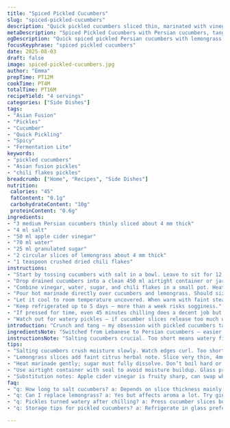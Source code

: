 ```yaml
---
title: "Spiced Pickled Cucumbers"
slug: "spiced-pickled-cucumbers"
description: "Quick pickled cucumbers sliced thin, marinated with vinegar, water, and a hint of citrus zest and chili flakes for a bright, zesty punch. Uses Persian cucumbers instead of Lebanese, swapping ginger for lemongrass and dill for chile pepper. Salt start to draw out moisture, hot marinade dissolves sugar, quick cool-down seals flavors. Refreshing, tart, slightly spicy contrast to rich or fried dishes."
metaDescription: "Spiced Pickled Cucumbers with Persian cucumbers, tangy vinegar, lemongrass aroma, chili flakes heat. Crisp-tart bites ready in under 20 minutes."
ogDescription: "Quick spiced pickled Persian cucumbers with lemongrass and chili. Tangy, crisp, with a spicy kick. Chill for best crunch; a bright, savory crunch fix."
focusKeyphrase: "spiced pickled cucumbers"
date: 2025-08-03
draft: false
image: spiced-pickled-cucumbers.jpg
author: "Emma"
prepTime: PT12M
cookTime: PT4M
totalTime: PT16M
recipeYield: "4 servings"
categories: ["Side Dishes"]
tags:
- "Asian Fusion"
- "Pickles"
- "Cucumber"
- "Quick Pickling"
- "Spicy"
- "Fermentation Lite"
keywords:
- "pickled cucumbers"
- "Asian fusion pickles"
- "chili flakes pickles"
breadcrumb: ["Home", "Recipes", "Side Dishes"]
nutrition: 
 calories: "45"
 fatContent: "0.1g"
 carbohydrateContent: "10g"
 proteinContent: "0.6g"
ingredients:
- "3 medium Persian cucumbers thinly sliced about 4 mm thick"
- "4 ml salt"
- "50 ml apple cider vinegar"
- "70 ml water"
- "25 ml granulated sugar"
- "2 circular slices of lemongrass about 4 mm thick"
- "1 teaspoon crushed dried chili flakes"
instructions:
- "Start by tossing cucumbers with salt in a bowl. Leave to sit for 12 minutes or until cucumbers look visibly shriveled, slightly softer but not soggy. Squeeze gently to drain excess liquid. This dehydrates cucumbers, preventing them from becoming mushy in marinade."
- "Drop drained cucumbers into a clean 450 ml airtight container or jar. Layer slices of lemongrass on top for aromatic infusion."
- "Combine vinegar, water, sugar, and chili flakes in a small pot. Heat gently until sugar fully dissolves and the mixture bubbles lightly. Don’t rush to boiling; gentle simmer is enough."
- "Pour hot marinade directly over cucumbers and lemongrass. Should sizzle on contact, metals might clang a bit — that’s what you want. Aroma of vinegar fused with lemongrass and chili will hit you instantly."
- "Let it cool to room temperature uncovered. When warm with faint steam rising, cover and refrigerate for at least 1 1/2 to 2 hours until chilled through and flavors meld. The cucumbers will become crisp-tart with a spicy zing."
- "Keep refrigerated up to 5 days — more than a week risks sogginess."
- "If pressed for time, even 45 minutes chilling does a decent job but flavor intensity improves with longer rest."
- "Watch out for watery pickles — if cucumber slices release too much water during salting, press firmly with a weight or paper towel between layers. Too much moisture waters down marinade."
introduction: "Crunch and tang — my obsession with pickled cucumbers taken up a notch here. Persian cucumbers, thinner than Lebanese, give a finer bite, less seedy, which holds up better in the jar. Swapping out the usual ginger slices for lemongrass adds a floral brightness; kind of citrusy herbal note that wakes up the palate. Ditching plain sugar for granulated sugar avoids clumping in the hot marinade, dissolves smoother.Recently, I pushed beyond standard quick pickling, adding chili flakes for heat. Not too much, just enough to flirt with your taste buds without punishing. Tried all this before? Good. But timing is everything. Salt draws out excess water; you want slightly limp, not soggy cucumber rounds. Hot marinade hits cucumbers; the sizzle’s a sonic clue that flavors start to permeate, texture shifts. Let it cool uncovered — steam escaping means you’re avoiding a steamy mush inside the jar. Then chill till the bite is sharp yet complemented by lemony lemongrass and subtle spice. These pickles vanish fast by my house, especially next to anything fried or fatty."
ingredientsNote: "Switched from Lebanese to Persian cucumbers — easier to find, less watery, thinner skin means no peeling unless blemished. Salt quantity tuned down slightly; too much dries cucs to rubbery. Vinegar swapped from rice vinegar to apple cider for fruity acidity; feel free to use white or white wine vinegar but adjust sweetness accordingly. Lemongrass replaces ginger for aroma variation; fresh or frozen will do but slice thin to release oils. Chili flakes added, optional if you can’t handle heat— try smoked paprika if milder spices preferred. Water dilutes acidity to prevent harshness. Sugar balances; substitute honey or agave if avoiding processed sugar, but expect slight flavor shift. High-quality salt matter — kosher or sea salt better than fine iodized for control. Use airtight container over jars without tight lid to maintain crispness and avoid moisture buildup. If cucumbers end up too wet after salting, pat dry or press with paper towel between layers to eliminate excess water before marinating."
instructionsNote: "Salting cucumbers crucial. Too short means watery final; too long and they collapse. Look for cucumber slices that shrink slightly, edge curls in a bit. Press gently with fingers to check firmness. When salting, mix thoroughly, not just layering salt unevenly. When pouring marinade, hot liquid sizzling on cucumbers is good; means vinegar penetrating quickly. Avoid boiling hard vinegar as volatile acidity will dull flavor. Use wooden spoon to stir sugar into vinegar-water before heating to dissolve faster. Cooling uncovered after pouring lets steam escape; trapping steam leads to soggy pickles. Refrigeration solidifies textures, melds flavors; don’t rush this step but you can nibble after 45 mins if desperate. If pickles become dull or watery after storage, drain liquid partially, reseal, and consume sooner. Perfect quick side for fried chicken, grilled meats, or thrown on sandwiches for a crunch and bite kick. Storing in glass preferable to plastic due to vinegar corrosiveness. Common issue: cucumber slices sticking together; a quick stir mid-refrigeration redistributes marinade and flavors evenly."
tips:
- "Salting cucumbers crush moisture slowly. Watch edges curl. Too short? Watery veggies; too long? Rubber texture. Press with fingers often. Salt spreads better if tossed, not layered. Use kosher or sea salt not iodized; stronger as control. Thin 4mm slices speed process drastically— thicker slows curing. Persian cucumbers thinner skin so no peel needed unless blemished. Never skip draining drained cucumbers."
- "Lemongrass slices add faint citrus herbal note. Slice very thin, 4mm max, bruise spices slightly with back of knife to release oils. Fresh or frozen both okay. Do not cook lemongrass in marinade, only steep. Avoid picking stems too thick or woody; bitter parts. Lemongrass aroma cuts vinegar acidity wide; must balance heat with chili flakes correctly."
- "Heat marinade gently; sugar must fully dissolve. Don’t boil hard or vinegar acidity dulls sharpness. Sounds long simmer bubbling not raging boil. Use wooden spoon to stir smoothly. Pour hot marinade directly over drained cucumbers. Sizzle almost instant means vinegar penetration effectiveness. Quick cool uncovered lets steam escape; traps steam = mushy pickles. Chill at least 1-2 hours minimum. Longer melds flavor better but 45 min good for emergency snack."
- "Use airtight container with seal to avoid moisture buildup. Glass preferred; vinegar corrodes plastics fast. If watery pickles appear later, drain some liquid and stir mid chill. Pressing cucumber slices with weight or paper towel before marinade crucial if water pools; prevents watering down marinade balance massively. Wait with caution though, drying out hard-edged cucumbers kills texture."
- "Substitution notes: Apple cider vinegar is fruity sharp, can swap white or white wine but adjust sugar more or less. Sugar helps dissolve smoothly; honey or agave works but flavor changes noticeably. Chili flakes optional; smoked paprika or less heat options switch easily. Water softens acidity; omit only if you want sharp bite. Salt quantity subtle; less than usual salt prevents rubbery results. Balance all parts around your kitchen setup."
faq:
- "q: How long to salt cucumbers? a: Depends on slice thickness mainly. Twelve minutes works for thin Persian rounds. Look for slight shriveling edges. Press gently; still firm but water released. Shorter than that? Ends watery. Longer? Rubber-like texture. Every batch varies. Always check visually and by feel."
- "q: Can I replace lemongrass? a: Yes but affects aroma a lot. Try ginger or lemon peel in pinch. Fresh lemongrass preferred but frozen okay if sliced thin. Avoid woody parts; imparts bitterness. Lemongrass adds citrusy floral. Without it, pickles lose that dimension. Chili flakes optional or swap smoked paprika if heat too much. Use what's on hand carefully."
- "q: Pickles turned watery after chilling? a: Press cucumber slices better before marinating next time. Excess moisture dilutes flavor. You can drain liquid off and stir pickles gently to redistribute, store in airtight container afterward to keep crisp. Salt and slice thickness key factors. Also avoid over chilling beyond 5 days or sogginess increases naturally."
- "q: Storage tips for pickled cucumbers? a: Refrigerate in glass preferred but airtight container mandatory for crispness. Can keep up to 5 days comfortably. Too long brings sogginess or dull flavor. Partial draining liquid if becoming watery helps prolong life. No freezing; breaks texture. Leftover marinade reused only if strained and reheated properly. Always label date made for best use awareness."

---
```

